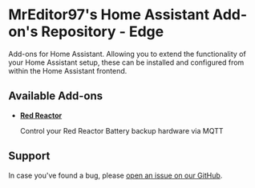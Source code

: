 # MrEditor97's Home Assistant Add-on's Repository - Edge

Add-ons for Home Assistant. Allowing you to extend the functionality of your Home Assistant setup, these can be installed and configured from within the Home Assistant frontend.

## Available Add-ons

- **[Red Reactor](https://github.com/MrEditor97/addon-redreactor/)**

  Control your Red Reactor Battery backup hardware via MQTT

## Support

In case you've found a bug, please [open an issue on our GitHub](issues).
